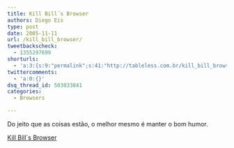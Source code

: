 ```yaml
---
title: Kill Bill´s Browser
authors: Diego Eis
type: post
date: 2005-11-11
url: /kill_bill_browser/
tweetbackscheck:
  - 1355297699
shorturls:
  - 'a:3:{s:9:"permalink";s:41:"http://tableless.com.br/kill_bill_browser";s:7:"tinyurl";s:26:"http://tinyurl.com/3pbpkz7";s:4:"isgd";s:19:"http://is.gd/6Q1vv0";}'
twittercomments:
  - 'a:0:{}'
dsq_thread_id: 503033841
categories:
  - Browsers

---
```

Do jeito que as coisas estão, o melhor mesmo é manter o bom humor.
  
[Kill Bill´s Browser][1]

 [1]: http://www.killbillsbrowser.com/